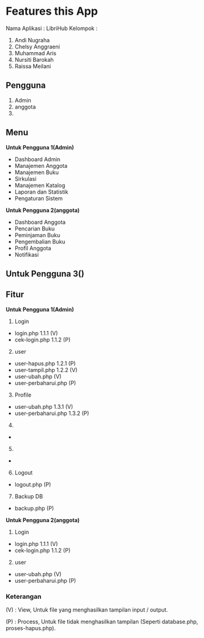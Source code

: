 # Features this App

Nama Aplikasi : LibriHub
Kelompok :
1. Andi Nugraha
2. Chelsy Anggraeni
3. Muhammad Aris
4. Nursiti Barokah
5. Raissa Meilani

## Pengguna

1. Admin
2. anggota
3.

## Menu

**Untuk Pengguna 1(Admin)**

- Dashboard Admin
- Manajemen Anggota
- Manajemen Buku
- Sirkulasi
- Manajemen Katalog
- Laporan dan Statistik
- Pengaturan Sistem

**Untuk Pengguna 2(anggota)**

- Dashboard Anggota
- Pencarian Buku
- Peminjaman Buku
- Pengembalian Buku
- Profil Anggota
- Notifikasi

**Untuk Pengguna 3()**
- 


## Fitur

**Untuk Pengguna 1(Admin)**

1. Login

- login.php 1.1.1 (V)
- cek-login.php 1.1.2 (P)

2. user

- user-hapus.php 1.2.1 (P)
- user-tampil.php 1.2.2 (V)
- user-ubah.php (V)
- user-perbaharui.php (P)

3. Profile

- user-ubah.php 1.3.1 (V)
- user-perbaharui.php 1.3.2 (P)

4. 
- 

5. 

- 

6. Logout

- logout.php (P)

7. Backup DB

- backup.php (P)

**Untuk Pengguna 2(anggota)**

1. Login

- login.php 1.1.1 (V)
- cek-login.php 1.1.2 (P)

2. user

- user-ubah.php (V)
- user-perbaharui.php (P)

### Keterangan

(V) : View, Untuk file yang menghasilkan tampilan input / output.

(P) : Process, Untuk file tidak menghasilkan tampilan (Seperti database.php, proses-hapus.php).
